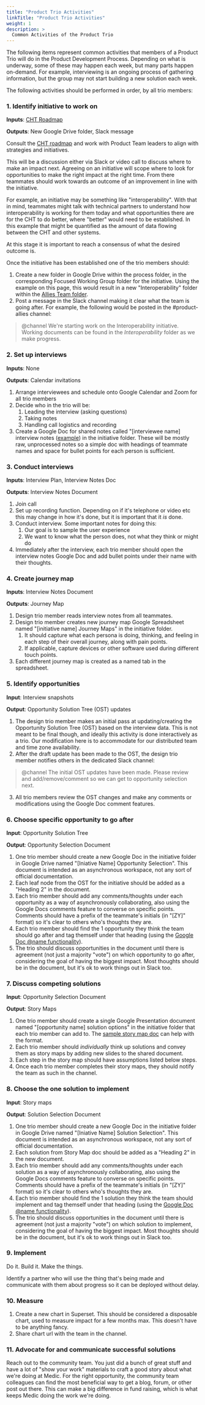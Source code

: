 ```yaml
---
title: "Product Trio Activities"
linkTitle: "Product Trio Activities"
weight: 1
description: >
  Common Activities of the Product Trio 
---
```


The following items represent common activities that members of a Product Trio will do in the Product Development Process. Depending on what is underway, some of these may happen each week, but many parts happen on-demand. For example, interviewing is an ongoing process of gathering information, but the group may not start building a new solution each week.

The following activities should be performed in order, by all trio members:

### 1. Identify initiative to work on
**Inputs**: [CHT Roadmap](https://github.com/orgs/medic/projects/112/views/4/)

**Outputs**: New Google Drive folder, Slack message

Consult the [CHT roadmap](https://github.com/orgs/medic/projects/112/views/4/) and work with Product Team leaders to align with strategies and initiatives.

This will be a discussion either via Slack or video call to discuss where to make an impact next. Agreeing on an initiative will scope where to look for opportunities to make the right impact at the right time. From there teammates should work towards an outcome of an improvement in line with the initiative.

For example, an initiative may be something like "interoperability". With that in mind, teammates might talk with technical partners to understand how interoperability is working for them today and what opportunities there are for the CHT to do better, where "better" would need to be established. In this example that might be quantified as the amount of data flowing between the CHT and other systems.

At this stage it is important to reach a consensus of what the desired outcome is.

Once the initiative has been established one of the trio members should:

1. Create a new folder in Google Drive within the process folder, in the corresponding Focused Working Group folder for the initiative. Using the example on this page, this would result in a new "Interoperability" folder within the [Allies Team folder](https://drive.google.com/drive/folders/1nDem-vQ4esCoGOlUvIX0HAr45fkuURW2).
2. Post a message in the Slack channel making it clear what the team is going after. For example, the following would be posted in the #product-allies channel: 

> @channel We're starting work on the Interoperability initiative. Working documents can be found in the *Interoperability* folder as we make progress.
>

### 2. Set up interviews
**Inputs**: None 

**Outputs**: Calendar invitations

1. Arrange interviewees and schedule onto Google Calendar and Zoom for all trio members
2. Decide who in the trio will be:
    1. Leading the interview (asking questions)
    2. Taking notes
    3. Handling call logistics and recording
3. Create a Google Doc for shared notes called "[interviewee name] interview notes ([example](https://docs.google.com/document/d/1Sf_-ib2PojqlxNArMAwS0JsNgph_r2gQTxFCH2v5_fk/edit?usp=sharing)) in the initiative folder. These will be mostly raw, unprocessed notes so a simple doc with headings of teammate names and space for bullet points for each person is sufficient.

### 3. Conduct interviews
**Inputs**: Interview Plan, Interview Notes Doc

**Outputs**: Interview Notes Document

1. Join call
2. Set up recording function. Depending on if it's telephone or video etc this may change in how it's done, but it is important that it *is* done.
3. Conduct interview. Some important notes for doing this:
    1. Our goal is to sample the user experience
    2. We want to know what the person does, not what they think or might do
4. Immediately after the interview, each trio member should open the interview notes Google Doc and add bullet points under their name with their thoughts.

### 4. Create journey map
**Inputs**: Interview Notes Document

**Outputs**: Journey Map

1. Design trio member reads interview notes from all teammates.
2. Design trio member creates new journey map Google Spreadsheet named "[initiative name] Journey Maps" in the initiative folder. 
    1. It should capture what each persona is doing, thinking, and feeling in each step of their overall journey, along with pain points. 
    2. If applicable, capture devices or other software used during different touch points. 
3. Each different journey map is created as a named tab in the spreadsheet.

### 5. Identify opportunities
**Input**: Interview snapshots

**Output**: Opportunity Solution Tree (OST) updates

1. The design trio member makes an initial pass at updating/creating the Opportunity Solution Tree (OST) based on the interview data. This is not meant to be final though, and ideally this activity is done interactively as a trio. Our modification here is to accommodate for our distributed team and time zone availability.
2. After the draft update has been made to the OST, the design trio member notifies others in the dedicated Slack channel:

> @channel The initial OST updates have been made. Please review and add/remove/comment so we can get to opportunity selection next.
>
3. All trio members review the OST changes and make any comments or modifications using the Google Doc comment features.

### 6. Choose specific opportunity to go after
**Input**: Opportunity Solution Tree 

**Output**: Opportunity Selection Document

1. One trio member should create a new Google Doc in the initiative folder in Google Drive named "[Iniative Name] Opportunity Selection". This document is intended as an asynchronous workspace, not any sort of official documentation.
2. Each leaf node from the OST for the initiative should be added as a "Heading 2" in the document.
3. Each trio member should add any comments/thoughts under each opportunity as a way of asynchronously collaborating, also using the Google Docs comments feature to converse on specific points. Comments should have a prefix of the teammate's initials (in "[ZY]" format) so it's clear to others who's thoughts they are.
4. Each trio member should find the 1 opportunity they think the team should go after and tag themself under that heading (using the [Google Doc @name functionality](https://workspaceupdates.googleblog.com/2020/10/mention-a-user-directly-in-google-docs.html)).
5. The trio should discuss opportunities in the document until there is agreement (not just a majority "vote") on which opportunity to go after, considering the goal of having the biggest impact. Most thoughts should be in the document, but it's ok to work things out in Slack too.

### 7. Discuss competing solutions
**Input**: Opportunity Selection Document

**Output**: Story Maps

1. One trio member should create a single Google Presentation document named "[opportunity name] solution options" in the initiative folder that each trio member can add to. The [sample story map doc](https://docs.google.com/presentation/d/1DymsgeVXFRqpOOjuuZs9VdNXR5497VJvEbmMcO0XsbU/edit) can help with the format.
2. Each trio member should *individually* think up solutions and convey them as story maps by adding new slides to the shared document.
3. Each step in the story map should have assumptions listed below steps.
4. Once each trio member completes their story maps, they should notify the team as such in the channel.

### 8. Choose the one solution to implement
**Input**: Story maps

**Output**: Solution Selection Document

1. One trio member should create a new Google Doc in the initiative folder in Google Drive named "[Iniative Name] Solution Selection". This document is intended as an asynchronous workspace, not any sort of official documentation.
2. Each solution from Story Map doc should be added as a "Heading 2" in the new document.
3. Each trio member should add any comments/thoughts under each solution as a way of asynchronously collaborating, also using the Google Docs comments feature to converse on specific points. Comments should have a prefix of the teammate's initials (in "[ZY]" format) so it's clear to others who's thoughts they are.
4. Each trio member should find the 1 solution they think the team should implement and tag themself under that heading (using the [Google Doc @name functionality](https://workspaceupdates.googleblog.com/2020/10/mention-a-user-directly-in-google-docs.html)).
5. The trio should discuss opportunities in the document until there is agreement (not just a majority "vote") on which solution to implement, considering the goal of having the biggest impact. Most thoughts should be in the document, but it's ok to work things out in Slack too.

### 9. Implement
Do it. Build it. Make the things.

Identify a partner who will use the thing that's being made and communicate with them about progress so it can be deployed without delay.

### 10. Measure
1. Create a new chart in Superset. This should be considered a disposable chart, used to measure impact for a few months max. This doesn't have to be anything fancy.
2. Share chart url with the team in the channel.

### 11. Advocate for and communicate successful solutions
Reach out to the community team. You just did a bunch of great stuff and have a lot of "show your work" materials to craft a good story about what we're doing at Medic. For the right opportunity, the community team colleagues can find the most beneficial way to get a blog, forum, or other post out there. This can make a big difference in fund raising, which is what keeps Medic doing the work we're doing.
